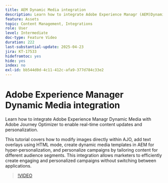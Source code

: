 ```yaml
---
title: AEM Dynamic Media integration
description: Learn how to integrate Adobe Experience Managr (AEM)Dynamic Media with Adobe Journey Optimizer (AJO) to enable real-time content updates and personalization.
feature: Assets
topic: Content Management, Integrations
role: User
level: Intermediate
doc-type: Feature Video
duration: 222
last-substantial-update: 2025-04-23
jira: KT-17533
hidefromtoc: yes
hide: yes
index: no
exl-id: bb544d0d-4c11-412c-afa9-377d784c33e2
---
```

# Adobe Experience Manager Dynamic Media integration

Learn how to integrate Adobe Experience Managr Dynamic Media with Adobe Journey Optimizer to enable real-time content updates and personalization.

This tutorial covers how to modify images directly within AJO, add text overlays using HTML mode, create dynamic media templates in AEM for hyper-personalization, and personalize campaigns by tailoring content for different audience segments. This integration allows marketers to efficiently create engaging and personalized campaigns without switching between applications.

>[!VIDEO](https://video.tv.adobe.com/v/3457695/?learn=on&enablevpops)
